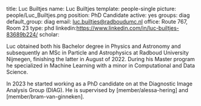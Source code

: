 title: Luc Builtjes
name: Luc Builtjes
template: people-single
picture: people/Luc_Builtjes.png
position: PhD Candidate
active: yes
groups: diag
default_group: diag
email: luc.builtjes@radboudumc.nl
office: Route 767, Room 23
type: phd
linkedin:https://www.linkedin.com/in/luc-builtjes-83689b224/
scholar:


Luc obtained both his Bachelor degree in Physics and Astronomy and subsequently an MSc in Particle and Astrophysics at Radboud University Nijmegen, finishing the latter in August of 2022. During his Master program he specialized in Machine Learning with a minor in Computational and Data Science.

In 2023 he started working as a PhD candidate on at the Diagnostic Image Analysis Group (DIAG). He is supervised by [member/alessa-hering] and [member/bram-van-ginneken].




